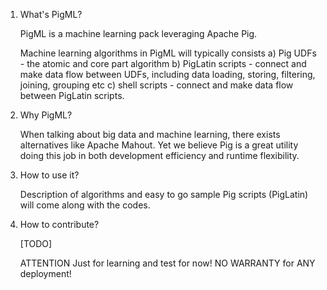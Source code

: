 1) What's PigML?

   PigML is a machine learning pack leveraging Apache Pig.
   
   Machine learning algorithms in PigML will typically consists
   a) Pig UDFs - the atomic and core part algorithm
   b) PigLatin scripts - connect and make data flow between UDFs, including
      data loading, storing, filtering, joining, grouping etc
   c) shell scripts - connect and make data flow between PigLatin scripts.
   
2) Why PigML?

   When talking about big data and machine learning, there exists alternatives 
   like Apache Mahout. Yet we believe Pig is a great utility doing this job in 
   both development efficiency and runtime flexibility.
   
3) How to use it?

   Description of algorithms and easy to go sample Pig scripts (PigLatin) will 
   come along with the codes.
   
4) How to contribute?

   [TODO]
   
   ATTENTION
   Just for learning and test for now!
   NO WARRANTY for ANY deployment!
